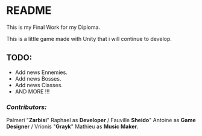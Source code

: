 # README #

This is my Final Work for my Diploma.

This is a little game made with Unity that i will continue to develop.


## **TODO:** ##

- Add news Ennemies.
- Add news Bosses.
- Add news Classes.
- AND MORE !!!



### *Contributors:* ###

Palmeri "**Zarbisi**" Raphael as **Developer** / Fauville **Sheido**" Antoine as **Game Designer** / Vrionis "**Grayk**" Mathieu as **Music Maker**.